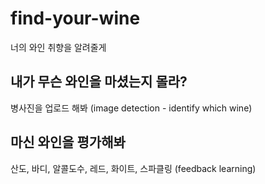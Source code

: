 # find-your-wine
너의 와인 취향을 알려줄게

## 내가 무슨 와인을 마셨는지 몰라? 
병사진을 업로드 해봐 (image detection - identify which wine)

## 마신 와인을 평가해봐
산도, 바디, 알콜도수, 레드, 화이트, 스파클링 (feedback learning)
